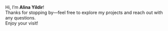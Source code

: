 Hi, I’m **Alina Yildir**!  
Thanks for stopping by—feel free to explore my projects and reach out with any questions.  
Enjoy your visit!
